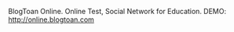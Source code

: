 BlogToan Online. Online Test, Social Network for Education. 
DEMO: <a href="http://online.blogtoan.com">http://online.blogtoan.com</a>
